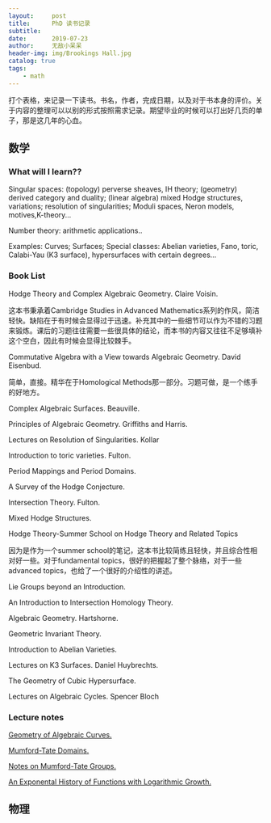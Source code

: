 ```yaml
---
layout:     post
title:      PhD 读书记录
subtitle:   
date:       2019-07-23
author:     无敌小呆呆
header-img: img/Brookings Hall.jpg
catalog: true
tags:
    - math
---
```



打个表格，来记录一下读书。书名，作者，完成日期，以及对于书本身的评价。关于内容的整理可以以别的形式按照需求记录。期望毕业的时候可以打出好几页的单子，那是这几年的心血。

## 数学

### What will I learn??

Singular spaces: (topology) perverse sheaves, IH theory; (geometry) derived category and duality; (linear algebra) mixed Hodge structures, variations; resolution of singularities; Moduli spaces, Neron models, motives,K-theory... 

Number theory: arithmetic applications..

Examples: Curves; Surfaces; Special classes: Abelian varieties, Fano, toric, Calabi-Yau (K3 surface), hypersurfaces with certain degrees...




### Book List

Hodge Theory and Complex Algebraic Geometry. Claire Voisin.

这本书秉承着Cambridge Studies in Advanced Mathematics系列的作风，简洁轻快。缺陷在于有时候会显得过于迅速。补充其中的一些细节可以作为不错的习题来锻炼。课后的习题往往需要一些很具体的结论，而本书的内容又往往不足够填补这个空白，因此有时候会显得比较棘手。

Commutative Algebra with a View towards Algebraic Geometry. David Eisenbud.

简单，直接。精华在于Homological Methods那一部分。习题可做，是一个练手的好地方。

Complex Algebraic Surfaces. Beauville.

Principles of Algebraic Geometry. Griffiths and Harris.

Lectures on Resolution of Singularities. Kollar

Introduction to toric varieties. Fulton.

Period Mappings and Period Domains.

A Survey of the Hodge Conjecture.

Intersection Theory. Fulton.

Mixed Hodge Structures.

Hodge Theory-Summer School on Hodge Theory and Related Topics

因为是作为一个summer school的笔记，这本书比较简练且轻快，并且综合性相对好一些。对于fundamental topics，很好的把握起了整个脉络，对于一些advanced topics，也给了一个很好的介绍性的讲述。

Lie Groups beyond an Introduction.

An Introduction to Intersection Homology Theory.

Algebraic Geometry. Hartshorne.

Geometric Invariant Theory.

Introduction to Abelian Varieties.

Lectures on K3 Surfaces. Daniel Huybrechts.

The Geometry of Cubic Hypersurface.

Lectures on Algebraic Cycles. Spencer Bloch

### Lecture notes

[Geometry of Algebraic Curves.](http://staff.math.su.se/shapiro/UIUC/curvesHarris.pdf)

[Mumford-Tate Domains.](https://www.math.wustl.edu/~matkerr/MTD.pdf)

[Notes on Mumford-Tate Groups.](https://www.math.ru.nl/~bmoonen/Lecturenotes/CEBnotesMT.pdf)

[An Exponental History of Functions with Logarithmic Growth.](https://www.math.wustl.edu/~matkerr/NF1.pdf)

## 物理
